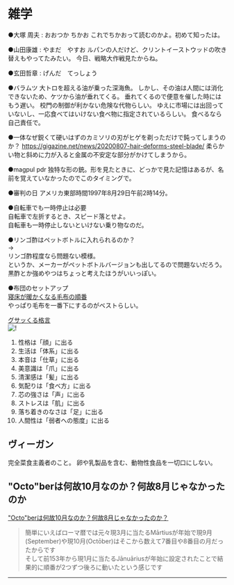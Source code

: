 # 雑学

●大塚 周夫 : おおつか ちかお
これでちかおって読むのかよ。初めて知ったは。


●山田康雄 : やまだ　やすお
ルパンの人だけど、クリントイーストウッドの吹き替えもやってたみたい。
今日、戦略大作戦見たからね。


●玄田哲章 : げんだ　てっしょう


●バラムツ
大トロを超える油が乗った深海魚。
しかし、その油は人間には消化できないため、ケツから油が垂れてくる。
垂れてくるので便意を催した時にはもう遅い。
校門の制御が利かない危険な代物らしい。
ゆえに市場には出回っていないし、一応食べてはいけない食べ物に指定されているらしい。
食べるなら自己責任で。


●一体なぜ鋭くて硬いはずのカミソリの刃がヒゲを剃っただけで鈍ってしまうのか？
https://gigazine.net/news/20200807-hair-deforms-steel-blade/
柔らかい物と斜めに力が入ると金属の不安定な部分がかけてしまうから。


●magpul pdr
独特な形の銃。形を見たときに、どっかで見た記憶はあるが、名前を覚えていなかったのでこのタイミングで。

●審判の日
アメリカ東部時間1997年8月29日午前2時14分。

●自転車でも一時停止は必要  
自転車で左折するとき、スピード落とせよ。  
自転車も一時停止しないといけない乗り物なのだ。  

●リンゴ酢はペットボトルに入れられるのか？  
→  
リンゴ酢程度なら問題ない模様。  
というか、メーカーがペットボトルバージョンも出してるので問題ないだろう。
黒酢とか強めやつはちょっと考えたほうがいいっぽい。  

●布団のセットアップ  
[寝床が暖かくなる毛布の順番](https://weathernews.jp/s/topics/201901/070075/)  
やっぱり毛布を一番下にするのがベストらしい。

[グサッくる格言](https://twitter.com/kanondaabyefp/status/1482837728492666882?t=Pl5WHNoRZH7ZgAJjILk41Q&s=09)  
![!](https://pbs.twimg.com/media/FJQZDgqacAEnMnr?format=jpg)  

1. 性格は「顔」に出る  
2. 生活は「体系」に出る  
3. 本音は「仕草」に出る  
4. 美意識は「爪」に出る  
5. 清潔感は「髪」に出る  
6. 気配りは「食べ方」に出る  
7. 芯の強さは「声」に出る  
8. ストレスは「肌」に出る  
9. 落ち着きのなさは「足」に出る  
10. 人間性は「弱者への態度」に出る  

## ヴィーガン

完全菜食主義者のこと。
卵や乳製品を含む、動物性食品を一切口にしない。

## "Octo"berは何故10月なのか？何故8月じゃなかったのか

["Octo"berは何故10月なのか？何故8月じゃなかったのか？](https://twitter.com/songmu/status/1488391927095775235)  

>簡単にいえばローマ暦では元々現3月に当たるMārtiusが年始で現9月(September)や現10月(Octōber)はそこから数えて7番目や8番目の月だったからです  
>そして前153年から現1月に当たるJānuāriusが年始に設定されたことで結果的に順番が2つずつ後ろに動いたという感じです  

---
